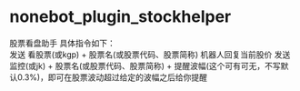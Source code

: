 # nonebot_plugin_stockhelper
股票看盘助手 具体指令如下：<br/>
发送 看股票(或kgp) + 股票名(或股票代码、股票简称) 机器人回复当前股价 发送 监控(或jk) + 股票名(或股票代码、股票简称) + 提醒波幅(这个可有可无，不写默认0.3%)，即可在股票波动超过给定的波幅之后给你提醒
